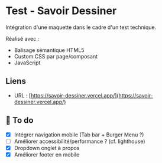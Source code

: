 # Test - Savoir Dessiner

Intégration d'une maquette dans le cadre d'un test technique.

Réalisé avec :

- Balisage sémantique HTML5
- Custom CSS par page/composant
- JavaScript

## Liens

* URL : [https://savoir-dessiner.vercel.app/](https://savoir-dessiner.vercel.app/)

## 📑 To do

* [X] Intégrer navigation mobile (Tab bar + Burger Menu ?)
* [ ] Améliorer accessibilité/performance ? (cf. lighthouse)
* [X] Dropdown onglet à propos
* [X] Améliorer footer en mobile
